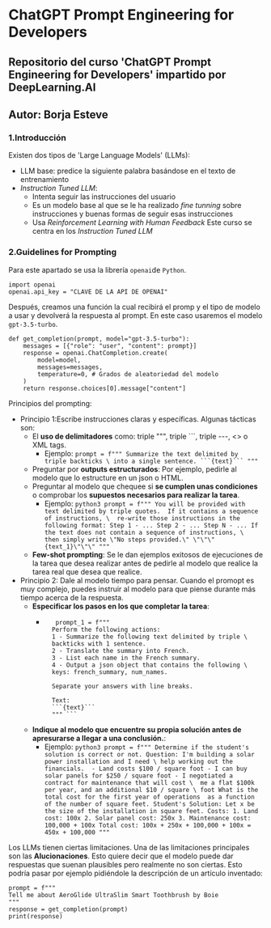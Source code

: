 # ChatGPT Prompt Engineering for Developers
## Repositorio del curso 'ChatGPT Prompt Engineering for Developers' impartido por DeepLearning.AI
## Autor: Borja Esteve

### **1.Introducción**

Existen dos tipos de 'Large Language Models' (LLMs):
* LLM base: predice la siguiente palabra basándose en el texto de entrenamiento
* *Instruction Tuned LLM*:
    * Intenta seguir las instrucciones del usuario
    * Es un modelo base al que se le ha realizado *fine tunning* sobre instrucciones y buenas formas de seguir esas instrucciones
    * Usa *Reinforcement Learning with Human Feedback* 
Este curso se centra en los *Instruction Tuned LLM*

### **2.Guidelines for Prompting**

Para este apartado se usa la librería `openai`de `Python`. 

```python3
import openai
openai.api_key = "CLAVE DE LA API DE OPENAI"
```

Después, creamos una función la cual recibirá el promp y el tipo de modelo a usar y devolverá la respuesta al prompt. En este caso usaremos el modelo `gpt-3.5-turbo`.
```python3
def get_completion(prompt, model="gpt-3.5-turbo"):
    messages = [{"role": "user", "content": prompt}]
    response = openai.ChatCompletion.create(
        model=model,
        messages=messages,
        temperature=0, # Grados de aleatoriedad del modelo
    )
    return response.choices[0].message["content"]
```

Principios del prompting:
* Principio 1:Escribe instrucciones claras y específicas. Algunas tácticas son:
    * El **uso de delimitadores** como: triple """, triple ```, triple ---, <> o XML tags.
        * Ejemplo: `prompt = f""" Summarize the text delimited by triple backticks \ into a single sentence. ```{text}``` """`
    * Preguntar por **outputs estructurados**: Por ejemplo, pedirle al modelo que lo estructure en un json o HTML.
    * Preguntar al modelo que chequee si **se cumplen unas condiciones** o comprobar los **supuestos necesarios para realizar la tarea**.
        * Ejemplo: ```python3
                    prompt = f"""
                    You will be provided with text delimited by triple quotes. 
                    If it contains a sequence of instructions, \ 
                    re-write those instructions in the following format:
                    Step 1 - ...
                    Step 2 - ...
                    Step N - ...
                    If the text does not contain a sequence of instructions, \ 
                    then simply write \"No steps provided.\"
                    \"\"\"{text_1}\"\"\"
                    """
                    ```
    * **Few-shot prompting**: Se le dan ejemplos exitosos de ejecuciones de la tarea que desea realizar antes de pedirle al modelo que realice la tarea real                               que desea que realice. 
* Principio 2: Dale al modelo tiempo para pensar. Cuando el promopt es muy complejo, puedes instruir al modelo para que piense durante más tiempo acerca de                 la respuesta.
    * **Especificar los pasos en los que completar la tarea**:
        * ```python3
             prompt_1 = f"""
            Perform the following actions: 
            1 - Summarize the following text delimited by triple \
            backticks with 1 sentence.
            2 - Translate the summary into French.
            3 - List each name in the French summary.
            4 - Output a json object that contains the following \
            keys: french_summary, num_names.
            
            Separate your answers with line breaks.
            
            Text:
            ```{text}```
            """ ```
    * **Indique al modelo que encuentre su propia solución antes de apresurarse a llegar a una conclusión.**:
       * Ejemplo:
               ```python3
                  prompt = f"""
                  Determine if the student's solution is correct or not.
                  Question:
                  I'm building a solar power installation and I need \
                   help working out the financials. 
                  - Land costs $100 / square foot
                  - I can buy solar panels for $250 / square foot
                  - I negotiated a contract for maintenance that will cost \ 
                  me a flat $100k per year, and an additional $10 / square \
                  foot
                  What is the total cost for the first year of operations 
                  as a function of the number of square feet.
                  Student's Solution:
                  Let x be the size of the installation in square feet.
                  Costs:
                  1. Land cost: 100x
                  2. Solar panel cost: 250x
                  3. Maintenance cost: 100,000 + 100x
                  Total cost: 100x + 250x + 100,000 + 100x = 450x + 100,000
                  """ ```


Los LLMs tienen ciertas limitaciones. Una de las limitaciones principales son las **Alucionaciones**. Esto quiere decir que el modelo puede dar respuestas que suenan plausibles pero realmente no son ciertas. Esto podría pasar por ejemplo pidiéndole la descripción de un artículo inventado:

```python3
prompt = f"""
Tell me about AeroGlide UltraSlim Smart Toothbrush by Boie
"""
response = get_completion(prompt)
print(response)
```




